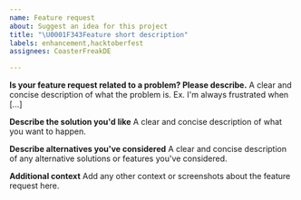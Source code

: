 ```yaml
---
name: Feature request
about: Suggest an idea for this project
title: "\U0001F343Feature short description"
labels: enhancement,hacktoberfest
assignees: CoasterFreakDE

---
```


**Is your feature request related to a problem? Please describe.**
A clear and concise description of what the problem is. Ex. I'm always frustrated when [...]

**Describe the solution you'd like**
A clear and concise description of what you want to happen.

**Describe alternatives you've considered**
A clear and concise description of any alternative solutions or features you've considered.

**Additional context**
Add any other context or screenshots about the feature request here.
